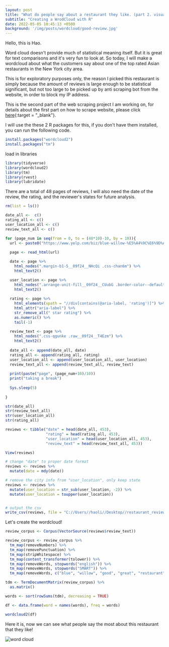 ```yaml
---
layout: post
title: "What do people say about a restaurant they like. (part 2. visualization)"
subtitle: "Creating a WrodCloud with R"
date: 2022-05-05 10:45:13 +0500
background: '/img/posts/wordcloud/good-review.jpg'
---
```

Hello, this is Hao.

Word cloud doesn't provide much of statistical meaning itself. But it is great for text comparisons and it's very fun to look at. So today, I will make a wordcloud about what the customers say about one of the top rated Asian restaurants in the New York city area.

This is for exploratory purposes only, the reason I picked this restaurant is simply because the amount of reviews is large enough to be statistical significant, but not too large to be picked up by anti scraping bot from the website, in order to block my IP address.

This is the second part of the web scraping project I am working on, for details about the first part on how to scrape website, please click [here](https://awesomemonday.github.io/2022/05/03/NYC-Asian-Restaurant.html){:target = "_blank"}.

I will use the these 2 R packages for this, if you don't have them installed, you can run the following code.
```r
install.packages("wordcloud2")
install.packages("tm")
```
load in libraries
```r
library(tidyverse)
library(wordcloud2)
library(tm)
library(rvest)
library(lubridate)
```


There are a total of 48 pages of reviews, I will also need the date of the review, the rating, and the reviewer's states for future analysis.

```r
rm(list = ls())

date_all <-  c()
rating_all <- c()
user_location_all <- c()
review_text_all <- c()

for (page_num in seq(from = 0, to = (48*10)-10, by = 10)){
  url <- paste0("https://www.yelp.com/biz/blue-willow-%E5%A4%9C%E6%9D%A5%E6%B9%98-new-york-2?start=", page_num)
  
  page <- read_html(url)

  date <- page %>% 
    html_nodes(".margin-b1-5__09f24__NHcQi .css-chan6m") %>% 
    html_text2()

  user_location <- page %>% 
    html_nodes(".arrange-unit-fill__09f24__CUubG .border-color--default__09f24__NPAKY .border-color--default__09f24__NPAKY .border-color--default__09f24__NPAKY .border-color--default__09f24__NPAKY .css-qgunke") %>% 
    html_text2()
  
  rating <- page %>% 
    html_elements(xpath = "//div[contains(@aria-label, 'rating')]") %>% 
    html_attr("aria-label") %>% 
    str_remove_all(" star rating") %>% 
    as.numeric() %>% 
    tail(-1)
  
  review_text <- page %>% 
    html_nodes(".css-qgunke .raw__09f24__T4Ezm") %>% 
    html_text2()
  
  date_all <- append(date_all, date)
  rating_all <- append(rating_all, rating)
  user_location_all <- append(user_location_all, user_location)
  review_text_all <- append(review_text_all, review_text)
  
  print(paste("page", (page_num+10)/10))
  print("taking a break")
  
  Sys.sleep(5)
  
}

str(date_all)
str(review_text_all)
str(user_location_all)
str(rating_all)

reviews <- tibble("date" = head(date_all, 453),
                  "rating" = head(rating_all, 453),
                  "user_location" = head(user_location_all, 453),
                  "review_text" = head(review_text_all, 453))

View(reviews)

# change "date" to proper date format
reviews <- reviews %>% 
  mutate(date = mdy(date)) 

# remove the city info from "user_location", only keep state
reviews <- reviews %>% 
  mutate(user_location = str_sub(user_location, -2)) %>% 
  mutate(user_location = toupper(user_location))


# output the csv
write_csv(reviews, file = "C://Users//haoli//Desktop//restaurant_review.csv")

```

Let's create the wordcloud!
```r
review_corpus <- Corpus(VectorSource(reviews$review_text))

review_corpus <- review_corpus %>% 
  tm_map(removeNumbers) %>% 
  tm_map(removePunctuation) %>% 
  tm_map(stripWhitespace) %>% 
  tm_map(content_transformer(tolower)) %>% 
  tm_map(removeWords, stopwords("english")) %>% 
  tm_map(removeWords, stopwords("SMART")) %>% 
  tm_map(removeWords, c("blue", "willow", "good", "great", "restaurant", "dish", "chinese", "place", "ordered"))

tdm <- TermDocumentMatrix(review_corpus) %>% 
  as.matrix()

words <- sort(rowSums(tdm), decreasing = TRUE)

df <- data.frame(word = names(words), freq = words)

wordcloud2(df)
```

Here it is, now we can see what people say the most about this restaurant that they like!

![word cloud](/img/posts/wordcloud/wordcloud.png)
